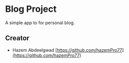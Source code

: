 # Blog Project

A simple app to for personal blog.

## Creator
* Hazem Abdeelgwad
[https://github.com/hazemPro77](https://github.com/hazemPro77)

